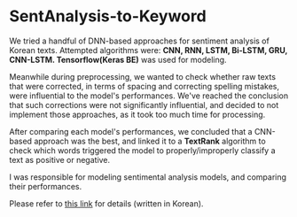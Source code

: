 # SentAnalysis-to-Keyword

We tried a handful of DNN-based approaches for sentiment analysis of Korean texts. Attempted algorithms were: **CNN, RNN, LSTM, Bi-LSTM, GRU, CNN-LSTM. Tensorflow(Keras BE)** was used for modeling.  

Meanwhile during preprocessing, we wanted to check whether raw texts that were corrected, in terms of spacing and correcting spelling mistakes, were influential to the model's performances. We've reached the conclusion that such corrections were not significantly influential, and decided to not implement those approaches, as it took too much time for processing.

After comparing each model's performances, we concluded that a CNN-based approach was the best, and linked it to a **TextRank** algorithm to check which words triggered the model to properly/improperly classify a text as positive or negative.

I was responsible for modeling sentimental analysis models, and comparing their performances.  

Please refer to [this link](https://www.notion.so/nokomon/135326646beb4ccaa3ecbb27b1fdee42) for details (written in Korean).
